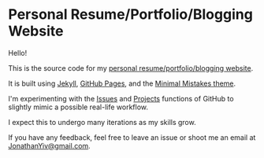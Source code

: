 # Personal Resume/Portfolio/Blogging Website

Hello!

This is the source code for my [personal resume/portfolio/blogging website](https://jonathanyiv.github.io/).

It is built using [Jekyll](https://jekyllrb.com/), [GitHub Pages](https://pages.github.com/), and the [Minimal Mistakes theme](https://mmistakes.github.io/minimal-mistakes/).

I'm experimenting with the [Issues](https://github.com/JonathanYiv/jonathanyiv.github.io/issues) and [Projects](https://github.com/JonathanYiv/jonathanyiv.github.io/projects) functions of GitHub to slightly mimic a possible real-life workflow.

I expect this to undergo many iterations as my skills grow.

If you have any feedback, feel free to leave an issue or shoot me an email at JonathanYiv@gmail.com.
